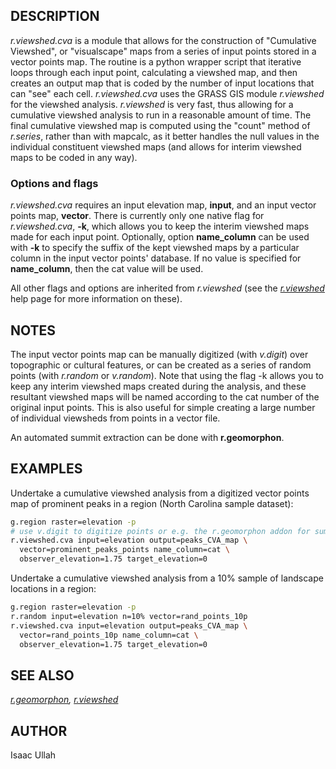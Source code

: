 ## DESCRIPTION

*r.viewshed.cva* is a module that allows for the construction of
"Cumulative Viewshed", or "visualscape" maps from a series of input
points stored in a vector points map. The routine is a python wrapper
script that iterative loops through each input point, calculating a
viewshed map, and then creates an output map that is coded by the number
of input locations that can "see" each cell. *r.viewshed.cva* uses the
GRASS GIS module *r.viewshed* for the viewshed analysis. *r.viewshed* is
very fast, thus allowing for a cumulative viewshed analysis to run in a
reasonable amount of time. The final cumulative viewshed map is computed
using the "count" method of *r.series*, rather than with mapcalc, as it
better handles the null values in the individual constituent viewshed
maps (and allows for interim viewshed maps to be coded in any way).

### Options and flags

*r.viewshed.cva* requires an input elevation map, **input**, and an
input vector points map, **vector**. There is currently only one native
flag for *r.viewshed.cva*, **-k**, which allows you to keep the interim
viewshed maps made for each input point. Optionally, option
**name\_column** can be used with **-k** to specify the suffix of the
kept viewshed maps by a particular column in the input vector points'
database. If no value is specified for **name\_column**, then the cat
value will be used.

All other flags and options are inherited from *r.viewshed* (see the
*[r.viewshed](https://grass.osgeo.org/grass-stable/manuals/r.viewshed.html)*
help page for more information on these).

## NOTES

The input vector points map can be manually digitized (with *v.digit*)
over topographic or cultural features, or can be created as a series of
random points (with *r.random* or *v.random*). Note that using the flag
-k allows you to keep any interim viewshed maps created during the
analysis, and these resultant viewshed maps will be named according to
the cat number of the original input points. This is also useful for
simple creating a large number of individual viewsheds from points in a
vector file.

An automated summit extraction can be done with **r.geomorphon**.

## EXAMPLES

Undertake a cumulative viewshed analysis from a digitized vector points
map of prominent peaks in a region (North Carolina sample dataset):  

```sh
g.region raster=elevation -p
# use v.digit to digitize points or e.g. the r.geomorphon addon for summits
r.viewshed.cva input=elevation output=peaks_CVA_map \
  vector=prominent_peaks_points name_column=cat \
  observer_elevation=1.75 target_elevation=0
```

  
Undertake a cumulative viewshed analysis from a 10% sample of landscape
locations in a region:  

```sh
g.region raster=elevation -p
r.random input=elevation n=10% vector=rand_points_10p
r.viewshed.cva input=elevation output=peaks_CVA_map \
  vector=rand_points_10p name_column=cat \
  observer_elevation=1.75 target_elevation=0
```

## SEE ALSO

*[r.geomorphon](https://grass.osgeo.org/grass-stable/manuals/r.geomorphon.html),
[r.viewshed](https://grass.osgeo.org/grass-stable/manuals/r.viewshed.html)*

## AUTHOR

Isaac Ullah
